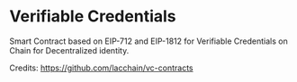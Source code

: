 # Verifiable Credentials

Smart Contract based on  EIP-712 and EIP-1812 for Verifiable Credentials on Chain for Decentralized identity. 

Credits: https://github.com/lacchain/vc-contracts
